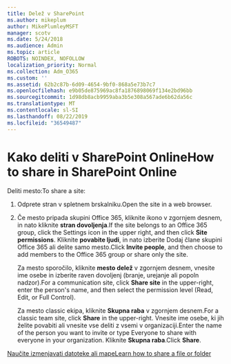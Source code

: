 ```yaml
---
title: Delež v SharePoint
ms.author: mikeplum
author: MikePlumleyMSFT
manager: scotv
ms.date: 5/24/2018
ms.audience: Admin
ms.topic: article
ROBOTS: NOINDEX, NOFOLLOW
localization_priority: Normal
ms.collection: Adm_O365
ms.custom: ''
ms.assetid: 62b2c87b-6d09-4654-9bf0-868a5e73b7c7
ms.openlocfilehash: e9b05de875969ac8fa1876898069f134e2bd96bb
ms.sourcegitcommit: 1d98db8acb9959aba3b5e308a567ade6b62da56c
ms.translationtype: MT
ms.contentlocale: sl-SI
ms.lasthandoff: 08/22/2019
ms.locfileid: "36549487"
---
```

# <a name="how-to-share-in-sharepoint-online"></a><span data-ttu-id="bf5f1-102">Kako deliti v SharePoint Online</span><span class="sxs-lookup"><span data-stu-id="bf5f1-102">How to share in SharePoint Online</span></span>

<span data-ttu-id="bf5f1-103">Deliti mesto:</span><span class="sxs-lookup"><span data-stu-id="bf5f1-103">To share a site:</span></span>
  
1. <span data-ttu-id="bf5f1-104">Odprete stran v spletnem brskalniku.</span><span class="sxs-lookup"><span data-stu-id="bf5f1-104">Open the site in a web browser.</span></span>
    
2. <span data-ttu-id="bf5f1-105">Če mesto pripada skupini Office 365, kliknite ikono v zgornjem desnem, in nato kliknite **stran dovoljenja**.</span><span class="sxs-lookup"><span data-stu-id="bf5f1-105">If the site belongs to an Office 365 group, click the Settings icon in the upper right, and then click **Site permissions**.</span></span> <span data-ttu-id="bf5f1-106">Kliknite **povabite ljudi**, in nato izberite Dodaj člane skupini Office 365 ali delite samo mesto.</span><span class="sxs-lookup"><span data-stu-id="bf5f1-106">Click **Invite people**, and then choose to add members to the Office 365 group or share only the site.</span></span> 
    
    <span data-ttu-id="bf5f1-107">Za mesto sporočilo, kliknite **mesto delež** v zgornjem desnem, vnesite ime osebe in izberite raven dovoljenj (branje, urejanje ali popoln nadzor).</span><span class="sxs-lookup"><span data-stu-id="bf5f1-107">For a communication site, click **Share site** in the upper-right, enter the person's name, and then select the permission level (Read, Edit, or Full Control).</span></span> 
    
    <span data-ttu-id="bf5f1-108">Za mesto classic ekipa, kliknite **Skupna raba** v zgornjem desnem.</span><span class="sxs-lookup"><span data-stu-id="bf5f1-108">For a classic team site, click **Share** in the upper-right.</span></span> <span data-ttu-id="bf5f1-109">Vnesite ime osebe, ki jih želite povabiti ali vnesite vse deliti z vsemi v organizaciji.</span><span class="sxs-lookup"><span data-stu-id="bf5f1-109">Enter the name of the person you want to invite or type Everyone to share with everyone in your organization.</span></span> <span data-ttu-id="bf5f1-110">Kliknite **Skupna raba**.</span><span class="sxs-lookup"><span data-stu-id="bf5f1-110">Click **Share**.</span></span>
    
[<span data-ttu-id="bf5f1-111">Naučite izmenjavati datoteke ali mape</span><span class="sxs-lookup"><span data-stu-id="bf5f1-111">Learn how to share a file or folder</span></span>](https://go.microsoft.com/fwlink/?linkid=511430)
  

